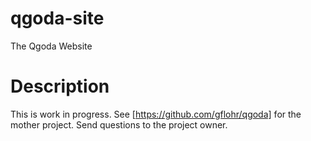 # qgoda-site

The Qgoda Website

# Description

This is work in progress.  See [https://github.com/gflohr/qgoda]
for the mother project.  Send questions to the project owner.
